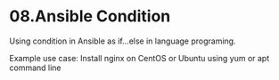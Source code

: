 # 08.Ansible Condition


Using condition in Ansible as if...else in language programing.

Example use case: Install nginx on CentOS or Ubuntu using yum or apt command line


```



```


